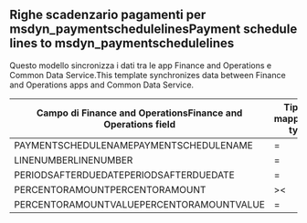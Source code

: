 ## <a name="payment-schedule-lines-to-msdyn_paymentschedulelines"></a><span data-ttu-id="ad572-101">Righe scadenzario pagamenti per msdyn_paymentschedulelines</span><span class="sxs-lookup"><span data-stu-id="ad572-101">Payment schedule lines to msdyn_paymentschedulelines</span></span>

<span data-ttu-id="ad572-102">Questo modello sincronizza i dati tra le app Finance and Operations e Common Data Service.</span><span class="sxs-lookup"><span data-stu-id="ad572-102">This template synchronizes data between Finance and Operations apps and Common Data Service.</span></span>

<span data-ttu-id="ad572-103">Campo di Finance and Operations</span><span class="sxs-lookup"><span data-stu-id="ad572-103">Finance and Operations field</span></span> | <span data-ttu-id="ad572-104">Tipo di mappa</span><span class="sxs-lookup"><span data-stu-id="ad572-104">Map type</span></span> | <span data-ttu-id="ad572-105">Altro campo di Dynamics 365</span><span class="sxs-lookup"><span data-stu-id="ad572-105">Other Dynamics 365 field</span></span> | <span data-ttu-id="ad572-106">Valore predefinito</span><span class="sxs-lookup"><span data-stu-id="ad572-106">Default value</span></span>
---|---|---|---
<span data-ttu-id="ad572-107">PAYMENTSCHEDULENAME</span><span class="sxs-lookup"><span data-stu-id="ad572-107">PAYMENTSCHEDULENAME</span></span> | = | <span data-ttu-id="ad572-108">msdyn_paymentschedule.msdyn_name</span><span class="sxs-lookup"><span data-stu-id="ad572-108">msdyn_paymentschedule.msdyn_name</span></span> | 
<span data-ttu-id="ad572-109">LINENUMBER</span><span class="sxs-lookup"><span data-stu-id="ad572-109">LINENUMBER</span></span> | = | <span data-ttu-id="ad572-110">msdyn_linenumber</span><span class="sxs-lookup"><span data-stu-id="ad572-110">msdyn_linenumber</span></span> | 
<span data-ttu-id="ad572-111">PERIODSAFTERDUEDATE</span><span class="sxs-lookup"><span data-stu-id="ad572-111">PERIODSAFTERDUEDATE</span></span> | = | <span data-ttu-id="ad572-112">msdyn_periodsafterduedate</span><span class="sxs-lookup"><span data-stu-id="ad572-112">msdyn_periodsafterduedate</span></span> | 
<span data-ttu-id="ad572-113">PERCENTORAMOUNT</span><span class="sxs-lookup"><span data-stu-id="ad572-113">PERCENTORAMOUNT</span></span> | >< | <span data-ttu-id="ad572-114">msdyn_percentoramount</span><span class="sxs-lookup"><span data-stu-id="ad572-114">msdyn_percentoramount</span></span> | 
<span data-ttu-id="ad572-115">PERCENTORAMOUNTVALUE</span><span class="sxs-lookup"><span data-stu-id="ad572-115">PERCENTORAMOUNTVALUE</span></span> | = | <span data-ttu-id="ad572-116">msdyn_percentoramountvalue</span><span class="sxs-lookup"><span data-stu-id="ad572-116">msdyn_percentoramountvalue</span></span> | 
